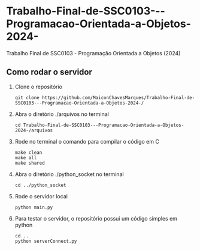 # Trabalho-Final-de-SSC0103---Programacao-Orientada-a-Objetos-2024-
Trabalho Final de SSC0103 - Programação Orientada a Objetos (2024)

## Como rodar o servidor
1. Clone o repositório
   ```
   git clone https://github.com/MaiconChavesMarques/Trabalho-Final-de-SSC0103---Programacao-Orientada-a-Objetos-2024-/
   ```
2. Abra o diretório ./arquivos no terminal
   ```
   cd Trabalho-Final-de-SSC0103---Programacao-Orientada-a-Objetos-2024-/arquivos
   ```
3. Rode no terminal o comando para compilar o código em C
   ```
   make clean
   make all
   make shared
   ```
4. Abra o diretório ./python_socket no terminal
   ```
   cd ../python_socket
   ```
5. Rode o servidor local
   ```
   python main.py
   ```
6. Para testar o servidor, o repositório possui um código simples em python
   ```
   cd ..
   python serverConnect.py
   ```
